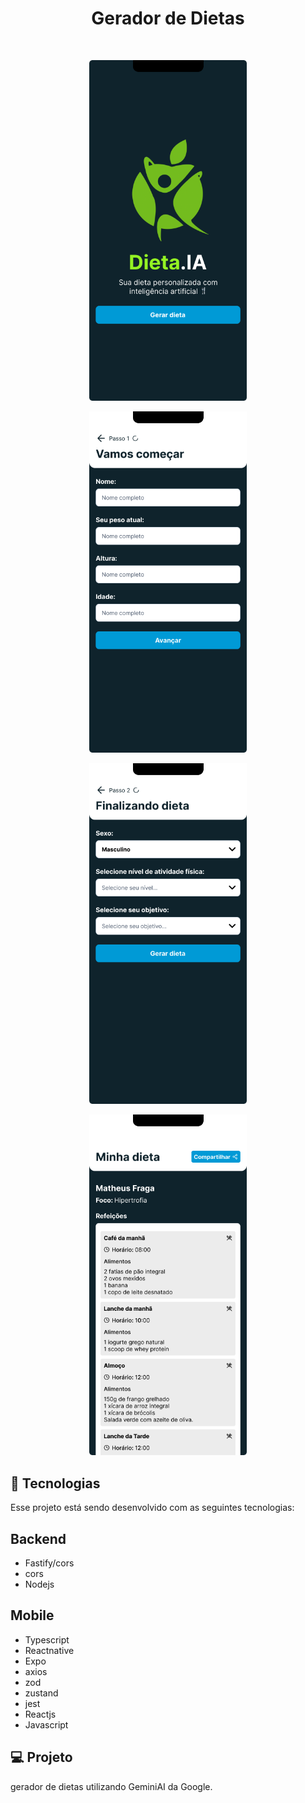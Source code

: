 <h1 align="center"> Gerador de Dietas </h1>







<br>

<p align="center">
  <img alt=""  
  src=".github/Home.png"   
  width="50%">
</p>
<p align="center">
  <img alt="" 
  src=".github/Step1.png"   
  width="50%">
</p>
<p align="center">
  <img alt=""  
  src=".github/Step2.png"   
  width="50%">
</p>
<p align="center">
  <img alt=""  
  src=".github/Diet.png"   
  width="50%">
</p>

## 🚀 Tecnologias

Esse projeto está sendo desenvolvido com as seguintes tecnologias:

 ## Backend

- Fastify/cors
-  cors
- Nodejs

## Mobile

- Typescript
- Reactnative
- Expo
- axios
- zod
- zustand
- jest
- Reactjs
- Javascript


## 💻 Projeto

gerador de dietas utilizando GeminiAI da Google. 